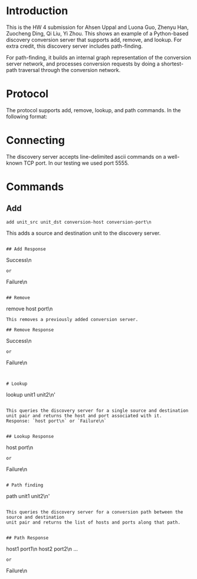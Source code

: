 # Introduction

This is the HW 4 submission for Ahsen Uppal and Luona Guo, Zhenyu Han, Zuocheng Ding, Qi Liu, Yi Zhou.
This shows an example of a Python-based discovery conversion server
that supports add, remove, and lookup. For extra credit, this
discovery server includes path-finding.

For path-finding, it builds an internal graph representation of the
conversion server network, and processes conversion requests by doing
a shortest-path traversal through the conversion network.

# Protocol
The protocol supports add, remove, lookup, and path commands. In the
following format:


# Connecting
The discovery server accepts line-delimited ascii commands on a well-known
TCP port. In our testing we used port 5555.

# Commands

## Add
```
add unit_src unit_dst conversion-host conversion-port\n
```
This adds a source and destination unit to the discovery server.

```

## Add Response
```
Success\n
```
or
```
Failure\n
```

## Remove
```
remove host port\n
```
This removes a previously added conversion server.

## Remove Response
```
Success\n
```
or
```
Failure\n
```


# Lookup
```
lookup unit1 unit2\n'
```

This queries the discovery server for a single source and destination
unit pair and returns the host and port associated with it.
Response: `host port\n` or `Failure\n`


## Lookup Response
```
host port\n
```
or
```
Failure\n
```

# Path finding
```
path unit1 unit2\n'
```

This queries the discovery server for a conversion path between the source and destination
unit pair and returns the list of hosts and ports along that path.


## Path Response
```
host1 port1\n
host2 port2\n
...
```
or
```
Failure\n
```
